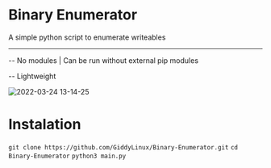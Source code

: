 # Binary Enumerator


A simple python script to enumerate writeables 


- --
-- No modules | Can be run without external pip modules

-- Lightweight


![2022-03-24 13-14-25](https://user-images.githubusercontent.com/86152883/159924268-e5d3d901-f44a-4437-8dfa-2e0afc4461d0.gif)

# Instalation

```git clone https://github.com/GiddyLinux/Binary-Enumerator.git```
```cd  Binary-Enumerator```
```python3 main.py```

